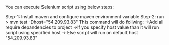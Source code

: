 You can execute Selenium script using below steps:

Step-1: Install maven and configure maven environment variable
Step-2: run > mvn test -Dhost="54.209.93.83"
This command will do follwing:
->Add all require depandencies to project
->If you specify host value than it will run script using specified host
-> Else script will run on default host "54.209.93.83"



 
